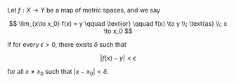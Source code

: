 Let $f: X \to Y$ be a map of metric spaces, and we say

$$
\lim_{x\to x_0} f(x) = y \qquad \text{or} \qquad f(x) \to y \\; \text{as} \\; x \to x_0
$$

if for every $\epsilon > 0$, there exists $\delta$ such that 

$$
|f(x) - y| < \epsilon
$$

for all $x \neq x_0$ such that $|x - x_0| < \delta$.
